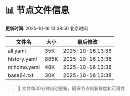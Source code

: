 # 📊 节点文件信息

**更新时间**: 2025-10-16 13:38:50 北京时间

| 文件名 | 大小 | 最后修改 |
|--------|------|----------|
| all.yaml | 35K | 2025-10-16 13:38 |
| history.yaml | 885K | 2025-10-16 13:38 |
| mihomo.yaml | 48K | 2025-10-16 13:38 |
| base64.txt | 30K | 2025-10-16 13:38 |

> 🔄 文件每30分钟自动更新，确保节点的新鲜度和可用性
